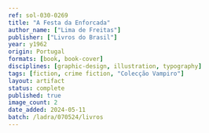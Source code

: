 ```yaml
---
ref: sol-030-0269
title: "A Festa da Enforcada"
author_name: ["Lima de Freitas"]
publisher: ["Livros do Brasil"]
year: y1962
origin: Portugal
formats: [book, book-cover]
disciplines: [graphic-design, illustration, typography]
tags: [fiction, crime fiction, "Colecção Vampiro"]
layout: artifact
status: complete
published: true
image_count: 2
date_added: 2024-05-11
batch: /ladra/070524/livros
---
```

